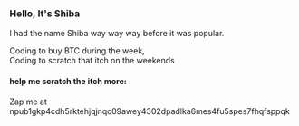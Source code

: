 ### Hello, It's Shiba

I had the name Shiba way way way before it was popular. 

Coding to buy BTC during the week,<br/>
Coding to scratch that itch on the weekends

#### help me scratch the itch more:

Zap me at npub1gkp4cdh5rktehjqjnqc09awey4302dpadlka6mes4fu5spes7fhqfsppqk
